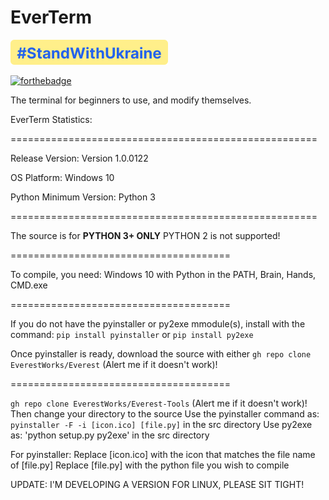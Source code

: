 # EverTerm
[![Stand With Ukraine](https://raw.githubusercontent.com/vshymanskyy/StandWithUkraine/main/badges/StandWithUkraine.svg)](https://stand-with-ukraine.pp.ua)

[![forthebadge](https://forthebadge.com/images/badges/powered-by-electricity.svg)](https://forthebadge.com)

The terminal for beginners to use, and modify themselves.

EverTerm Statistics:

=====================================================

Release Version: Version 1.0.0122

OS Platform: Windows 10

Python Minimum Version: Python 3

=====================================================

The source is for **PYTHON 3+ ONLY** PYTHON 2 is not supported!

======================================


To compile, you need:
Windows 10 with Python in the PATH, 
Brain, 
Hands, 
CMD.exe


======================================


If you do not have the pyinstaller or py2exe mmodule(s), install with the command: 
`pip install pyinstaller` or `pip install py2exe`

Once pyinstaller is ready, download the source with either
`gh repo clone EverestWorks/Everest` (Alert me if it doesn't work)!


======================================


`gh repo clone EverestWorks/Everest-Tools` (Alert me if it doesn't work)!
Then change your directory to the source
Use the pyinstaller command as: 
`pyinstaller -F -i [icon.ico] [file.py]` in the src directory
Use py2exe as:
'python setup.py py2exe' in the src directory

For pyinstaller:
Replace [icon.ico] with the icon that matches the file name of [file.py]
Replace [file.py] with the python file you wish to compile


UPDATE: I'M DEVELOPING A VERSION FOR LINUX, PLEASE SIT TIGHT!

